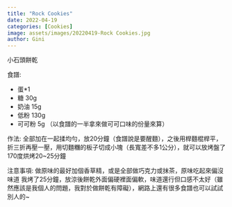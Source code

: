 ```yaml
---
title: "Rock Cookies"
date: 2022-04-19
categories: [Cookies]
image: assets/images/20220419-Rock Cookies.jpg
author: Gini
---
```

小石頭餅乾

食譜:
- 蛋*1
- 糖 30g
- 奶油 15g
- 低粉 130g
- 可可粉 5g （以食譜的一半拿來做可可口味的份量來算）

作法:
全部加在一起揉均勻，放20分鐘（食譜說是要醒麵），之後用桿麵棍桿平，折三折再壓一壓，用切麵糰的板子切成小塊（長寬差不多1公分），就可以放烤盤了
170度烘烤20~25分鐘

注意事項:
做原味的最好加個香草精，或是全部做巧克力或抹茶，原味吃起來偏沒味道
我烤了25分鐘，放涼後餅乾外面偏硬裡面偏軟，味道還行但口感不太好（雖然應該是我個人的問題，我對於做餅乾有障礙），網路上還有很多食譜也可以試試別人的~
